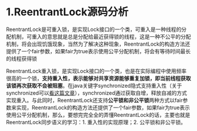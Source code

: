 # 1.ReentrantLock源码分析

ReentrantLock是可重入锁，是实现Lock接口的一个类，可重入是一种线程的分配机制，可重入的意思就是总是分配给最近获得锁的线程，这是一种不公平的分配机制，将会出现饥饿现象，当然为了解决这种现象，ReentrantLock的构造方法还提供了一个fair参数，如果fair为true表示使用公平分配机制，将会有等待时间最长的线程获得锁

ReentrantLock重入锁，是实现Lock接口的一个类，也是在实际编程中使用频率很高的一个锁，**支持重入性，表示能够对共享资源能够重复加锁，即当前线程获取该锁再次获取不会被阻塞**。在java关键字synchronized隐式支持重入性（关于synchronized可以[看这篇文章](https://juejin.im/post/5ae6dc04f265da0ba351d3ff)），synchronized通过获取自增，释放自减的方式实现重入。与此同时，ReentrantLock还支持**公平锁和非公平锁**两种方式以fair参数来实现，ReentrantLock的构造方法还提供了一个fair参数，如果fair为true表示使用公平分配机制，那么，要想完完全全的弄懂ReentrantLock的话，主要也就是ReentrantLock同步语义的学习：1. 重入性的实现原理；2. 公平锁和非公平锁。



